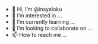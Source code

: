 - 👋 Hi, I’m @insyaloku
- 👀 I’m interested in ...
- 🌱 I’m currently learning ...
- 💞️ I’m looking to collaborate on ...
- 📫 How to reach me ...

<!---
insyaloku/insyaloku is a ✨ special ✨ repository because its `README.md` (this file) appears on your GitHub profile.
You can click the Preview link to take a look at your changes.
--->
